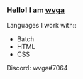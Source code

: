 ### Hello! I am <a href="https://wvgaq.cf">wvga</a>

Languages I work with::
<ul>
    <li>Batch</li>
    <li>HTML</li>
    <li>CSS</li>
</ul>

Discord: 
wvga#7064
